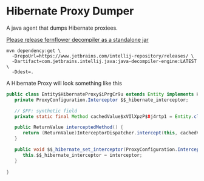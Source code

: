 Hibernate Proxy Dumper
======================

A java agent that dumps Hibernate proxiees.

[Please release fernflower decompiler as a standalone jar](https://youtrack.jetbrains.com/issue/IDEA-175638/Please-release-fernflower-decompiler-as-a-standalone-jar)

```
mvn dependency:get \
  -DrepoUrl=https://www.jetbrains.com/intellij-repository/releases/ \
  -Dartifact=com.jetbrains.intellij.java:java-decompiler-engine:LATEST \
  -Ddest=.
```

A Hibernate Proxy will look something like this

```java
public class Entity$HibernateProxy$iPrgCr9u extends Entity implements HibernateProxy, ProxyConfiguration {
   private ProxyConfiguration.Interceptor $$_hibernate_interceptor;

   // $FF: synthetic field
   private static final Method cachedValue$xVIlXpzP$8j4rtp1 = Entity.class.getMethod("interceptedMethod");

   public ReturnValue interceptedMethod() {
      return (ReturnValue)InterceptorDispatcher.intercept(this, cachedValue$xVIlXpzP$8j4rtp1, new Object[0], (Object)null, this.$$_hibernate_interceptor);
   }

   public void $$_hibernate_set_interceptor(ProxyConfiguration.Interceptor interceptor) {
      this.$$_hibernate_interceptor = interceptor;
   }
   
}
```